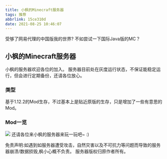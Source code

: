 ```yaml
---
title: 小枫的Minecraft服务器
tags: 推荐
abbrlink: 15ce310d
date: 2021-08-25 10:46:07
---
```

受够了网易代理的中国版我的世界?
不如尝试一下国际Java版的MC？
## 小枫的Minecraft服务器
小枫的服务器欢迎各位的加入。
服务器目前处在灰度运行状态，不保证能稳定运行，但会进行定期备份，还请各位放心。
### 类型
基于1.12.2的Mod生存，不过基本上是贴近原版的生存，只是增加了一些有意思的Mod。
### Mod一览
![](https://cdn.jsdelivr.net/gh/Fengxiaoxinxin/images@main/mods.webp)
还请各位来小枫的服务器来玩一玩吧~ :)

免责声明:如遇到如服务器遭受攻击，自然灾害以及不可抗力等问题而导致的服务器崩溃/数据损毁,枫小心概不负责。
服务器版权归原作者所有。

